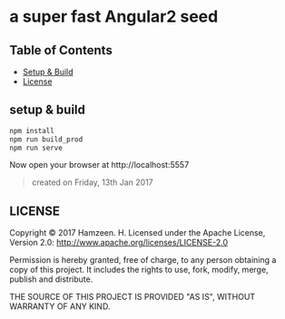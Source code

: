 # a super fast Angular2 seed #

## Table of Contents ##

- [Setup & Build](#setup--build)
- [License](#license)

## setup & build ##

```bash
npm install
npm run build_prod
npm run serve
```

Now open your browser at http://localhost:5557

>created on Friday, 13th Jan 2017

## LICENSE ##
Copyright © 2017 Hamzeen. H.
Licensed under the Apache License, Version 2.0: http://www.apache.org/licenses/LICENSE-2.0

Permission is hereby granted, free of charge, to any person
obtaining a copy of this project. It includes the rights to use,
fork, modify, merge, publish and distribute.

THE SOURCE OF THIS PROJECT IS PROVIDED "AS IS", WITHOUT WARRANTY OF ANY KIND.
